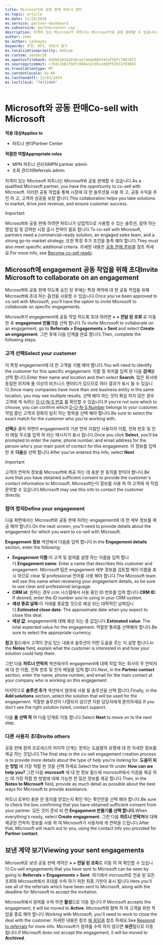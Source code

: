 ```yaml
---
title: Microsoft와 공동 판매 파트너 센터
ms.topic: article
ms.date: 11/25/2019
ms.service: partner-dashboard
ms.subservice: partnercenter-csp
description: 자격이 있는 Microsoft 파트너는 Microsoft와 공동 판매할 수 있습니다. 계약을 정의 하거나, 공동 작업을 위해 Microsoft에 초대 하거나, 전송 되는 계약을 확인 하는 방법을 알아봅니다.
author: JnHs
ms.author: jenhayes
keywords: 추천, RFI, 파트너 찾기
ms.localizationpriority: medium
ms.custom: seodec18
ms.openlocfilehash: 836bb2634a010cee7adab883f47af50fc7007d73
ms.sourcegitcommit: c793c1b61f50fc0b0a12c95cedd9f57b31703093
ms.translationtype: MT
ms.contentlocale: ko-KR
ms.lasthandoff: 12/03/2019
ms.locfileid: "74721498"
---
```

# <a name="co-sell-with-microsoft"></a><span data-ttu-id="3463a-105">Microsoft와 공동 판매</span><span class="sxs-lookup"><span data-stu-id="3463a-105">Co-sell with Microsoft</span></span>

<span data-ttu-id="3463a-106">**적용 대상**</span><span class="sxs-lookup"><span data-stu-id="3463a-106">**Applies to**</span></span>

-  <span data-ttu-id="3463a-107">파트너 센터</span><span class="sxs-lookup"><span data-stu-id="3463a-107">Partner Center</span></span>

<span data-ttu-id="3463a-108">**적절한 역할**</span><span class="sxs-lookup"><span data-stu-id="3463a-108">**Appropriate roles**</span></span>

- <span data-ttu-id="3463a-109">MPN 파트너 관리자</span><span class="sxs-lookup"><span data-stu-id="3463a-109">MPN partner admin</span></span>
- <span data-ttu-id="3463a-110">조회 관리자</span><span class="sxs-lookup"><span data-stu-id="3463a-110">Referrals admin</span></span>

<span data-ttu-id="3463a-111">자격이 있는 Microsoft 파트너는 Microsoft와 공동 판매할 수 있습니다.</span><span class="sxs-lookup"><span data-stu-id="3463a-111">As a qualified Microsoft partner, you have the opportunity to co-sell with Microsoft.</span></span> <span data-ttu-id="3463a-112">이러한 공동 작업을 통해 시장에 대 한 솔루션을 사용 하 고, 공동 수익을 추진 하 고, 고객의 성공을 보장 합니다.</span><span class="sxs-lookup"><span data-stu-id="3463a-112">This collaboration helps you take solutions to market, drive joint revenue, and ensure customer success.</span></span>

> [!IMPORTANT]
> <span data-ttu-id="3463a-113">Microsoft와 공동 판매 하려면 파트너가 상업적으로 사용할 수 있는 솔루션, 참여 하는 영업 팀 및 강력한 시장 출시 전략이 필요 합니다.</span><span class="sxs-lookup"><span data-stu-id="3463a-113">To co-sell with Microsoft, partners need a commercial-ready solution, an engaged sales team, and a strong go-to-market strategy.</span></span> <span data-ttu-id="3463a-114">또한 특정 추가 조건을 충족 해야 합니다.</span><span class="sxs-lookup"><span data-stu-id="3463a-114">They must also meet specific additional criteria.</span></span> <span data-ttu-id="3463a-115">자세한 내용은 [공동 판매 준비](https://partner.microsoft.com/reach-customers/selling-with-microsoft#become-ready)를 참조 하세요.</span><span class="sxs-lookup"><span data-stu-id="3463a-115">For more info, see [Become co-sell ready](https://partner.microsoft.com/reach-customers/selling-with-microsoft#become-ready).</span></span>

## <a name="invite-microsoft-to-collaborate-on-an-engagement"></a><span data-ttu-id="3463a-116">Microsoft에 engagement 공동 작업을 위해 초대</span><span class="sxs-lookup"><span data-stu-id="3463a-116">Invite Microsoft to collaborate on an engagement</span></span>

<span data-ttu-id="3463a-117">Microsoft와 공동 판매 하도록 승인 된 후에는 특정 계약에 대 한 공동 작업을 위해 Microsoft에 초대 하는 옵션을 사용할 수 있습니다.</span><span class="sxs-lookup"><span data-stu-id="3463a-117">Once you've been approved to co-sell with Microsoft, you'll have the option to invite Microsoft to collaborate on specific engagements.</span></span>

<span data-ttu-id="3463a-118">Microsoft가 engagement에 공동 작업 하도록 초대 하려면 **> > 전달 된 조회** 로 이동한 후 **engagement 만들기**를 선택 합니다.</span><span class="sxs-lookup"><span data-stu-id="3463a-118">To invite Microsoft to collaborate on an engagement, go to **Referrals > Engagements > Sent** and select **Create an engagement**.</span></span> <span data-ttu-id="3463a-119">그런 후에 다음 단계를 완료 합니다.</span><span class="sxs-lookup"><span data-stu-id="3463a-119">Then, complete the following steps.</span></span>

### <a name="select-your-customer"></a><span data-ttu-id="3463a-120">고객 선택</span><span class="sxs-lookup"><span data-stu-id="3463a-120">Select your customer</span></span>

<span data-ttu-id="3463a-121">이 특정 engagement에 대 한 고객을 식별 해야 합니다.</span><span class="sxs-lookup"><span data-stu-id="3463a-121">You will need to identify the customer for this specific engagement.</span></span> <span data-ttu-id="3463a-122">이름 및 위치를 입력 한 다음 **검색**을 선택 합니다.</span><span class="sxs-lookup"><span data-stu-id="3463a-122">Enter their name and location and then select **Search**.</span></span> <span data-ttu-id="3463a-123">많은 회사에 동일한 위치에 둘 이상의 비즈니스 엔터티가 있으므로 여러 결과가 표시 될 수 있습니다.</span><span class="sxs-lookup"><span data-stu-id="3463a-123">Since many companies have more than one business entity in the same location, you may see multiple results.</span></span> <span data-ttu-id="3463a-124">선택 해야 하는 것이 확실 하지 않은 경우 고객에 게 속하는 [D-U-N-S 번호](https://www.dnb.com/duns-number.html) 를 확인할 수 있습니다.</span><span class="sxs-lookup"><span data-stu-id="3463a-124">If you're not sure which to choose, you can confirm which [D-U-N-S Number](https://www.dnb.com/duns-number.html) belongs to your customer.</span></span> <span data-ttu-id="3463a-125">작업 중인 고객과 정확히 일치 하는 항목을 선택 해야 합니다.</span><span class="sxs-lookup"><span data-stu-id="3463a-125">Be sure to select the exact match for the customer who you're working with.</span></span> 

<span data-ttu-id="3463a-126">**선택**을 클릭 하면이 engagement의 기본 연락 지점인 사용자의 이름, 전화 번호 및 전자 메일 주소를 입력 하 라는 메시지가 표시 됩니다.</span><span class="sxs-lookup"><span data-stu-id="3463a-126">Once you click **Select**, you'll be prompted to enter the name, phone number, and email address for the person who's your main point of contact for this engagement.</span></span> <span data-ttu-id="3463a-127">이 정보를 입력 한 후 **다음**을 선택 합니다.</span><span class="sxs-lookup"><span data-stu-id="3463a-127">After you've entered this info, select **Next**.</span></span>

> [!IMPORTANT]
> <span data-ttu-id="3463a-128">고객의 연락처 정보를 Microsoft에 제공 하는 데 충분 한 동의를 받아야 합니다.</span><span class="sxs-lookup"><span data-stu-id="3463a-128">Be sure that you have obtained sufficient consent to provide the customer's contact information to Microsoft.</span></span> <span data-ttu-id="3463a-129">Microsoft는이 정보를 사용 하 여 고객에 게 직접 문의할 수 있습니다.</span><span class="sxs-lookup"><span data-stu-id="3463a-129">Microsoft may use this info to contact the customer directly.</span></span>

### <a name="define-your-engagement"></a><span data-ttu-id="3463a-130">참여 정의</span><span class="sxs-lookup"><span data-stu-id="3463a-130">Define your engagement</span></span>

<span data-ttu-id="3463a-131">다음 화면에서는 Microsoft와 공동 판매 하려는 engagement에 대 한 세부 정보를 제공 해야 합니다.</span><span class="sxs-lookup"><span data-stu-id="3463a-131">On the next screen, you'll need to provide details about the engagement for which you want to co-sell with Microsoft.</span></span>

<span data-ttu-id="3463a-132">**Engagement 정보** 섹션에서 다음을 입력 합니다.</span><span class="sxs-lookup"><span data-stu-id="3463a-132">In the **Engagement details** section, enter the following:</span></span>
- <span data-ttu-id="3463a-133">**Engagement 이름**:이 고객 및 참여를 설명 하는 이름을 입력 합니다.</span><span class="sxs-lookup"><span data-stu-id="3463a-133">**Engagement name**: Enter a name that describes this customer and engagement.</span></span> <span data-ttu-id="3463a-134">Microsoft 팀은 engagement 세부 정보를 검토할 때이 이름을 표시 하므로 clear 및 professional 언어를 사용 해야 합니다.</span><span class="sxs-lookup"><span data-stu-id="3463a-134">The Microsoft team will see this name when reviewing your engagement details, so be sure to use clear and professional language.</span></span>
- <span data-ttu-id="3463a-135">**CRM id**: 원하는 경우 crm 시스템에서 사용 중인 ID 번호를 입력 합니다.</span><span class="sxs-lookup"><span data-stu-id="3463a-135">**CRM ID**: If desired, enter the ID number you're using in your CRM system.</span></span>
- <span data-ttu-id="3463a-136">**예상 종료 날짜**:이 거래를 종료할 것으로 예상 되는 대략적인 날짜입니다.</span><span class="sxs-lookup"><span data-stu-id="3463a-136">**Estimated close date**: The approximate date when you expect to close this deal.</span></span>
- <span data-ttu-id="3463a-137">**예상 값**: engagement에 대해 예상 되는 총 값입니다.</span><span class="sxs-lookup"><span data-stu-id="3463a-137">**Estimated value**: The total expected value for the engagement.</span></span> <span data-ttu-id="3463a-138">적절한 통화를 선택해야 합니다.</span><span class="sxs-lookup"><span data-stu-id="3463a-138">Be sure to select the appropriate currency.</span></span>

<span data-ttu-id="3463a-139">**참고** 필드에서 고객이 관심 있는 내용과 솔루션이 어떤 도움을 주는 지 설명 합니다.</span><span class="sxs-lookup"><span data-stu-id="3463a-139">In the **Notes** field, explain what the customer is interested in and how your solution could help them.</span></span>

 <span data-ttu-id="3463a-140">그런 다음 **파트너 연락처** 섹션에서이 engagement에 대해 작업 하는 회사의 주 연락처에 대 한 이름, 전화 번호 및 전자 메일을 입력 합니다.</span><span class="sxs-lookup"><span data-stu-id="3463a-140">Next, in the **Partner contact** section, enter the name, phone number, and email for the main contact at your company who is working on this engagement.</span></span>

<span data-ttu-id="3463a-141">마지막으로 **솔루션 추가** 섹션에서 참여에 사용 될 솔루션을 선택 합니다.</span><span class="sxs-lookup"><span data-stu-id="3463a-141">Finally, in the **Add solutions** section, select the solution that will be used for the engagement.</span></span> <span data-ttu-id="3463a-142">적절한 솔루션이 나열되지 않으면 지원 담당자에게 문의하세요.</span><span class="sxs-lookup"><span data-stu-id="3463a-142">If you don't see the right solution listed, contact support.</span></span>

<span data-ttu-id="3463a-143">다음 **을 선택 하** 여 다음 단계로 이동 합니다.</span><span class="sxs-lookup"><span data-stu-id="3463a-143">Select **Next** to move on to the next step.</span></span>

### <a name="invite-others"></a><span data-ttu-id="3463a-144">다른 사용자 초대</span><span class="sxs-lookup"><span data-stu-id="3463a-144">Invite others</span></span>

<span data-ttu-id="3463a-145">공동 판매 참여 프로세스의 마지막 단계는 원하는 도움말의 유형에 대 한 자세한 정보를 제공 하는 것입니다.</span><span class="sxs-lookup"><span data-stu-id="3463a-145">The final step in the co-sell engagement creation process is to provide more details about the type of help you're looking for.</span></span> <span data-ttu-id="3463a-146">**도움이 되는 방법** 에 가장 적합 한 것을 선택 하세요.</span><span class="sxs-lookup"><span data-stu-id="3463a-146">Select the best fit under **How can we help you?**</span></span> <span data-ttu-id="3463a-147">그런 다음 **microsoft** 에 대 한 정보 필드에 microsoft에서 지원을 제공 하는 데 가장 적합 한 방법에 대해 가능한 한 많은 정보를 제공 합니다.</span><span class="sxs-lookup"><span data-stu-id="3463a-147">Then, in the **Notes to Microsoft** field, provide as much detail as possible about the best ways for Microsoft to provide assistance.</span></span>

<span data-ttu-id="3463a-148">파트너 로부터 충분 한 동의를 받았는지 확인 하는 확인란을 선택 해야 합니다.</span><span class="sxs-lookup"><span data-stu-id="3463a-148">Be sure to check the box confirming that you have obtained sufficient consent from your partner.</span></span> <span data-ttu-id="3463a-149">모든 것이 준비 되 면 **Engagement 만들기를 선택 합니다.**</span><span class="sxs-lookup"><span data-stu-id="3463a-149">When everything's ready, select **Create engagement.**</span></span> <span data-ttu-id="3463a-150">그런 다음 **파트너 연락처**에 대해 제공한 연락처 정보를 사용 하 여 Microsoft가 사용자에 게 연락을 드립니다.</span><span class="sxs-lookup"><span data-stu-id="3463a-150">After that, Microsoft will reach out to you, using the contact info you provided for **Partner contact**.</span></span>

## <a name="viewing-your-sent-engagements"></a><span data-ttu-id="3463a-151">보낸 계약 보기</span><span class="sxs-lookup"><span data-stu-id="3463a-151">Viewing your sent engagements</span></span>

<span data-ttu-id="3463a-152">Microsoft로 보낸 공동 판매 계약은 **> > 전달 된 조회**로 이동 하 여 확인할 수 있습니다.</span><span class="sxs-lookup"><span data-stu-id="3463a-152">Co-sell engagements that you have sent to Microsoft can be seen by going to **Referrals > Engagements > Sent**.</span></span> <span data-ttu-id="3463a-153">여기에서 microsoft로 전송 된 모든 조회와 Microsoft에서 초대를 수락 하기 위한 최종 기한이 표시 됩니다.</span><span class="sxs-lookup"><span data-stu-id="3463a-153">Here you'll see all of the referrals which have been sent to Microsoft, along with the deadline for Microsoft to accept the invitation.</span></span>

<span data-ttu-id="3463a-154">Microsoft에서 참여를 수락 하면 **활성**으로 이동 됩니다.</span><span class="sxs-lookup"><span data-stu-id="3463a-154">If Microsoft accepts the engagement, it will be moved to **Active**.</span></span> <span data-ttu-id="3463a-155">Microsoft와 협력 하 여 고객을 위한 작업을 종료 해야 합니다.</span><span class="sxs-lookup"><span data-stu-id="3463a-155">Working with Microsoft, you'll need to work to close the deal with the customer.</span></span> <span data-ttu-id="3463a-156">자세한 내용은 참조 [에 응답을](responding-to-referrals.md) 참조 하세요.</span><span class="sxs-lookup"><span data-stu-id="3463a-156">See [Respond to referrals](responding-to-referrals.md) for more info.</span></span> <span data-ttu-id="3463a-157">Microsoft가 참여를 수락 하지 않으면 **보관**됨으로 이동 됩니다.</span><span class="sxs-lookup"><span data-stu-id="3463a-157">If Microsoft does not accept the engagement, it will be moved to **Archived**.</span></span>
